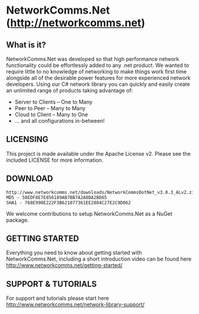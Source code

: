 # NetworkComms.Net (http://networkcomms.net)
## What is it?
NetworkComms.Net was developed so that high performance network functionality could be effortlessly added to any .net product. We wanted to require little to no knowledge of networking to make things work first time alongside all of the desirable power features for more experienced network developers. Using our C# network library you can quickly and easily create an unlimited range of products taking advantage of:

- Server to Clients – One to Many
- Peer to Peer – Many to Many
- Cloud to Client – Many to One
- … and all configurations in-between!

## LICENSING
This project is made available under the Apache License v2. Please see the included LICENSE for more information.

## DOWNLOAD
    http://www.networkcomms.net/downloads/NetworkCommsDotNet_v3.0.3_ALv2.zip
    MD5 - 58EDF8E7E856189AB7BB7A2A8DA2BD65
    SHA1 - 768E990E222F3B621077361EE2804C27E2C9D062
We welcome contributions to setup NetworkComms.Net as a NuGet package.

## GETTING STARTED
Everything you need to know about getting started with NetworkComms.Net, including a short introduction video can be found here http://www.networkcomms.net/getting-started/

## SUPPORT & TUTORIALS
For support and tutorials please start here http://www.networkcomms.net/network-library-support/